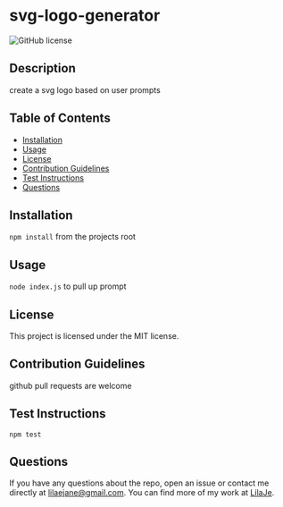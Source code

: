 # svg-logo-generator
    
![GitHub license](https://img.shields.io/badge/license-MIT-blue.svg)
    
## Description
    
create a svg logo based on user prompts


    
## Table of Contents
    
* [Installation](#installation)
* [Usage](#usage)
* [License](#license)
* [Contribution Guidelines](#contribution-guidelines)
* [Test Instructions](#test-instructions)
* [Questions](#questions)
    
## Installation
    
`npm install` from the projects root

    
## Usage
    
`node index.js` to pull up prompt

    
## License
    
This project is licensed under the MIT license.
    
## Contribution Guidelines
    
github pull requests are welcome

    
## Test Instructions
    
`npm test` 

    
## Questions
    
If you have any questions about the repo, open an issue or contact me directly at lilaejane@gmail.com. You can find more of my work at [LilaJe](github.com/LilaJe/).